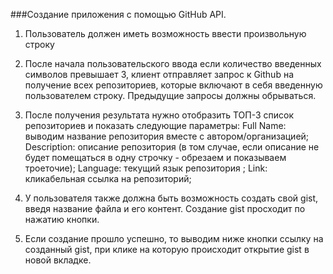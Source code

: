 ###Создание приложения с помощью GitHub API.

1. Пользователь должен иметь возможность ввести произвольную строку

2. После начала пользовательского ввода если количество введенных символов превышает 3, клиент отправляет запрос к Github на получение всех репозиториев, которые включают в себя введенную пользователем строку. Предыдущие запросы должны обрываться.

3. После получения результата нужно отобразить ТОП-3 список репозиториев и показать следующие параметры: 
Full Name: выводим название репозитория вместе с автором/организацией;
Description: описание репозитория (в том случае, если описание не будет помещаться в одну строчку - обрезаем и показываем троеточие);
Language: текущий язык репозитория ;
Link: кликабельная ссылка на репозиторий;

4. У пользователя также должна быть возможность создать свой gist, введя название файла и его контент. Создание gist просходит по нажатию кнопки.

5. Если создание прошло успешно, то выводим ниже кнопки ссылку на созданный gist, при клике на которую происходит открытие gist в новой вкладке.
